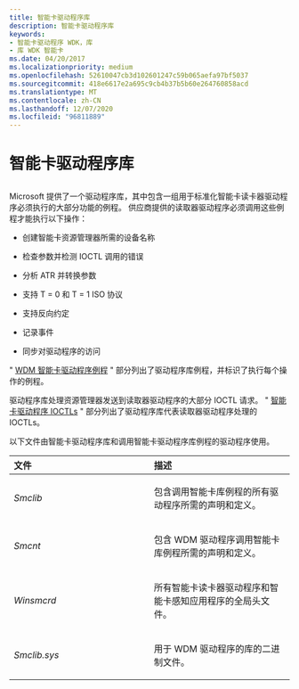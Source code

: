 ```yaml
---
title: 智能卡驱动程序库
description: 智能卡驱动程序库
keywords:
- 智能卡驱动程序 WDK，库
- 库 WDK 智能卡
ms.date: 04/20/2017
ms.localizationpriority: medium
ms.openlocfilehash: 52610047cb3d102601247c59b065aefa97bf5037
ms.sourcegitcommit: 418e6617e2a695c9cb4b37b5b60e264760858acd
ms.translationtype: MT
ms.contentlocale: zh-CN
ms.lasthandoff: 12/07/2020
ms.locfileid: "96811889"
---
```

# <a name="smart-card-driver-library"></a>智能卡驱动程序库


## <span id="_ntovr_smart_card_driver_library"></span><span id="_NTOVR_SMART_CARD_DRIVER_LIBRARY"></span>


Microsoft 提供了一个驱动程序库，其中包含一组用于标准化智能卡读卡器驱动程序必须执行的大部分功能的例程。 供应商提供的读取器驱动程序必须调用这些例程才能执行以下操作：

-   创建智能卡资源管理器所需的设备名称

-   检查参数并检测 IOCTL 调用的错误

-   分析 ATR 并转换参数

-   支持 T = 0 和 T = 1 ISO 协议

-   支持反向约定

-   记录事件

-   同步对驱动程序的访问

" [WDM 智能卡驱动程序例程](/previous-versions/ff549046(v=vs.85)) " 部分列出了驱动程序库例程，并标识了执行每个操作的例程。

驱动程序库处理资源管理器发送到读取器驱动程序的大部分 IOCTL 请求。 " [智能卡驱动程序 IOCTLs](/windows-hardware/drivers/ddi/index) " 部分列出了驱动程序库代表读取器驱动程序处理的 IOCTLs。

以下文件由智能卡驱动程序库和调用智能卡驱动程序库例程的驱动程序使用。

<table>
<colgroup>
<col width="50%" />
<col width="50%" />
</colgroup>
<thead>
<tr class="header">
<th align="left">文件</th>
<th align="left">描述</th>
</tr>
</thead>
<tbody>
<tr class="odd">
<td align="left"><p><em>Smclib</em></p></td>
<td align="left"><p>包含调用智能卡库例程的所有驱动程序所需的声明和定义。</p></td>
</tr>
<tr class="even">
<td align="left"><p><em>Smcnt</em></p></td>
<td align="left"><p>包含 WDM 驱动程序调用智能卡库例程所需的声明和定义。</p></td>
</tr>
<tr class="odd">
<td align="left"><p><em>Winsmcrd</em></p></td>
<td align="left"><p>所有智能卡读卡器驱动程序和智能卡感知应用程序的全局头文件。</p></td>
</tr>
<tr class="even">
<td align="left"><p><em>Smclib.sys</em></p></td>
<td align="left"><p>用于 WDM 驱动程序的库的二进制文件。</p></td>
</tr>
</tbody>
</table>

 

 

